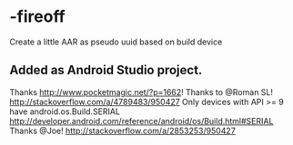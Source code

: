 # -fireoff
Create a little AAR as pseudo uuid based on build device
## Added as Android Studio project.

Thanks http://www.pocketmagic.net/?p=1662!
Thanks to @Roman SL!
http://stackoverflow.com/a/4789483/950427
Only devices with API >= 9 have android.os.Build.SERIAL
http://developer.android.com/reference/android/os/Build.html#SERIAL
Thanks @Joe!
http://stackoverflow.com/a/2853253/950427
